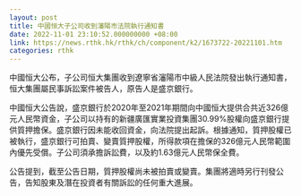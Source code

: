 ```yaml
---
layout: post
title: 中國恒大子公司收到瀋陽市法院執行通知書
date: 2022-11-01 23:10:52.000000000 +08:00
link: https://news.rthk.hk/rthk/ch/component/k2/1673722-20221101.htm
categories: rthk
---
```


中國恒大公布，子公司恒大集團收到遼寧省瀋陽市中級人民法院發出執行通知書，恒大集團屬民事訴訟案件被告人，原告人是盛京銀行。

中國恒大公告說，盛京銀行於2020年至2021年期間向中國恒大提供合共近326億元人民幣資金，子公司以持有的新疆廣匯實業投資集團30.99%股權向盛京銀行提供質押擔保。盛京銀行因未能收回資金，向法院提出起訴。根據通知，質押股權已被執行，盛京銀行可拍賣、變賣質押股權，所得款項在擔保的326億元人民幣範圍內優先受償。子公司須承擔訴訟費，以及約1.63億元人民幣保全費。

公告提到，截至公告日期，質押股權尚未被拍賣或變賣。集團將適時另行刊發公告，告知股東及潛在投資者有關訴訟的任何重大進展。

